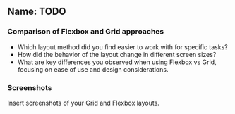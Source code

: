 ## Name: TODO

### Comparison of Flexbox and Grid approaches
  - Which layout method did you find easier to work with for specific tasks?
  - How did the behavior of the layout change in different screen sizes?
  - What are key differences you observed when using Flexbox vs Grid, focusing on ease of use and design considerations.

### Screenshots
Insert screenshots of your Grid and Flexbox layouts.

